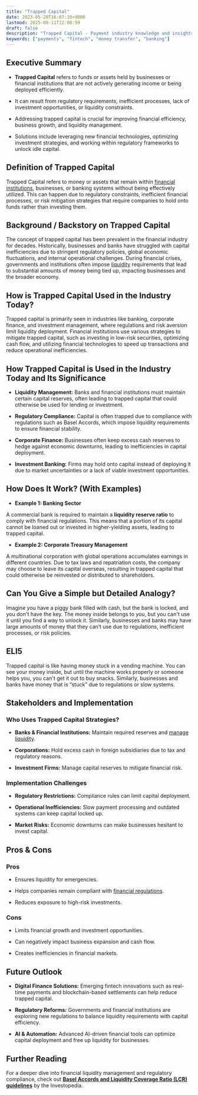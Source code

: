 ```yaml
---
title: "Trapped Capital"
date: 2023-05-20T16:07:10+0000
lastmod: 2025-08-11T12:00:59
draft: false
description: "Trapped Capital - Payment industry knowledge and insights"
keywords: ["payments", "fintech", "money transfer", "banking"]
---
```


## Executive Summary

- **Trapped Capital** refers to funds or assets held by businesses or financial institutions that are not actively generating income or being deployed efficiently.

- It can result from regulatory requirements, inefficient processes, lack of investment opportunities, or liquidity constraints.

- Addressing trapped capital is crucial for improving financial efficiency, business growth, and liquidity management.

- Solutions include leveraging new financial technologies, optimizing investment strategies, and working within regulatory frameworks to unlock idle capital.

## Definition of Trapped Capital

Trapped Capital refers to money or assets that remain within [financial institutions](https://faisalkhanllc.xyz/resources/payments-wiki/f/financial-institution-fi/), businesses, or banking systems without being effectively utilized. This can happen due to regulatory constraints, inefficient financial processes, or risk mitigation strategies that require companies to hold onto funds rather than investing them.

## Background / Backstory on Trapped Capital

The concept of trapped capital has been prevalent in the financial industry for decades. Historically, businesses and banks have struggled with capital inefficiencies due to stringent regulatory policies, global economic fluctuations, and internal operational challenges. During financial crises, governments and institutions often impose [liquidity](https://faisalkhanllc.xyz/resources/payments-wiki/l/liquidity/) requirements that lead to substantial amounts of money being tied up, impacting businesses and the broader economy.

## How is Trapped Capital Used in the Industry Today?

Trapped capital is primarily seen in industries like banking, corporate finance, and investment management, where regulations and risk aversion limit liquidity deployment. Financial institutions use various strategies to mitigate trapped capital, such as investing in low-risk securities, optimizing cash flow, and utilizing financial technologies to speed up transactions and reduce operational inefficiencies.

## How Trapped Capital is Used in the Industry Today and Its Significance

- **Liquidity Management:** Banks and financial institutions must maintain certain capital reserves, often leading to trapped capital that could otherwise be used for lending or investment.

- **Regulatory Compliance:** Capital is often trapped due to compliance with regulations such as Basel Accords, which impose liquidity requirements to ensure financial stability.

- **Corporate Finance:** Businesses often keep excess cash reserves to hedge against economic downturns, leading to inefficiencies in capital deployment.

- **Investment Banking:** Firms may hold onto capital instead of deploying it due to market uncertainties or a lack of viable investment opportunities.

## How Does It Work? (With Examples)

- **Example 1: Banking Sector**

A commercial bank is required to maintain a **liquidity reserve ratio** to comply with financial regulations. This means that a portion of its capital cannot be loaned out or invested in higher-yielding assets, leading to trapped capital.

- **Example 2: Corporate Treasury Management**

A multinational corporation with global operations accumulates earnings in different countries. Due to tax laws and repatriation costs, the company may choose to leave its capital overseas, resulting in trapped capital that could otherwise be reinvested or distributed to shareholders.

## Can You Give a Simple but Detailed Analogy?

Imagine you have a piggy bank filled with cash, but the bank is locked, and you don't have the key. The money inside belongs to you, but you can't use it until you find a way to unlock it. Similarly, businesses and banks may have large amounts of money that they can’t use due to regulations, inefficient processes, or risk policies.

## ELI5

Trapped capital is like having money stuck in a vending machine. You can see your money inside, but until the machine works properly or someone helps you, you can't get it out to buy snacks. Similarly, businesses and banks have money that is “stuck” due to regulations or slow systems.

## Stakeholders and Implementation

### Who Uses Trapped Capital Strategies?

- **Banks & Financial Institutions:** Maintain required reserves and [manage liquidity](https://faisalkhanllc.xyz/resources/payments-wiki/l/liquidity-management/).

- **Corporations:** Hold excess cash in foreign subsidiaries due to tax and regulatory reasons.

- **Investment Firms:** Manage capital reserves to mitigate financial risk.

### Implementation Challenges

- **Regulatory Restrictions:** Compliance rules can limit capital deployment.

- **Operational Inefficiencies:** Slow payment processing and outdated systems can keep capital locked up.

- **Market Risks:** Economic downturns can make businesses hesitant to invest capital.

## Pros & Cons

### Pros

- Ensures liquidity for emergencies.

- Helps companies remain compliant with [financial regulations](https://faisalkhanllc.xyz/resources/payments-wiki/f/financial-regulator/).

- Reduces exposure to high-risk investments.

### Cons

- Limits financial growth and investment opportunities.

- Can negatively impact business expansion and cash flow.

- Creates inefficiencies in financial markets.

## Future Outlook

- **Digital Finance Solutions:** Emerging fintech innovations such as real-time payments and blockchain-based settlements can help reduce trapped capital.

- **Regulatory Reforms:** Governments and financial institutions are exploring new regulations to balance liquidity requirements with capital efficiency.

- **AI & Automation:** Advanced AI-driven financial tools can optimize capital deployment and free up liquidity for businesses.

## Further Reading

For a deeper dive into financial liquidity management and regulatory compliance, check out **[Basel Accords and Liquidity Coverage Ratio (LCR) guidelines](https://www.investopedia.com/terms/l/liquidity-coverage-ratio.asp#:~:text=The%20LCR%20is%20a%20result,actors%20that%20rely%20on%20it.)** by the Investopedia.